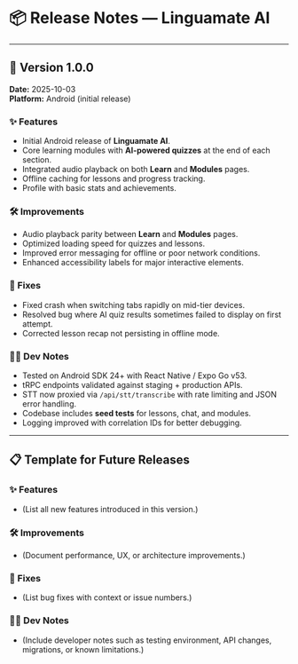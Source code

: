 # 📦 Release Notes — Linguamate AI

---

## 🚀 Version 1.0.0
**Date:** 2025-10-03  
**Platform:** Android (initial release)  

### ✨ Features
- Initial Android release of **Linguamate AI**.
- Core learning modules with **AI-powered quizzes** at the end of each section.
- Integrated audio playback on both **Learn** and **Modules** pages.
- Offline caching for lessons and progress tracking.
- Profile with basic stats and achievements.

### 🛠 Improvements
- Audio playback parity between **Learn** and **Modules** pages.
- Optimized loading speed for quizzes and lessons.
- Improved error messaging for offline or poor network conditions.
- Enhanced accessibility labels for major interactive elements.

### 🐞 Fixes
- Fixed crash when switching tabs rapidly on mid-tier devices.
- Resolved bug where AI quiz results sometimes failed to display on first attempt.
- Corrected lesson recap not persisting in offline mode.

### 🧑‍💻 Dev Notes
- Tested on Android SDK 24+ with React Native / Expo Go v53.
- tRPC endpoints validated against staging + production APIs.
- STT now proxied via `/api/stt/transcribe` with rate limiting and JSON error handling.
- Codebase includes **seed tests** for lessons, chat, and modules.
- Logging improved with correlation IDs for better debugging.

---

## 📋 Template for Future Releases

### ✨ Features
- (List all new features introduced in this version.)

### 🛠 Improvements
- (Document performance, UX, or architecture improvements.)

### 🐞 Fixes
- (List bug fixes with context or issue numbers.)

### 🧑‍💻 Dev Notes
- (Include developer notes such as testing environment, API changes, migrations, or known limitations.)